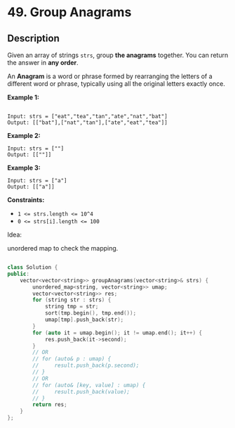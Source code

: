 # 49. Group Anagrams

## Description

Given an array of strings `strs`, group **the anagrams** together. You can return the answer in **any order**.

An **Anagram** is a word or phrase formed by rearranging the letters of a different word or phrase, typically using all the original letters exactly once.

**Example 1:**

```

Input: strs = ["eat","tea","tan","ate","nat","bat"]
Output: [["bat"],["nat","tan"],["ate","eat","tea"]]

```

**Example 2:**

```
Input: strs = [""]
Output: [[""]]
```

**Example 3:**

```
Input: strs = ["a"]
Output: [["a"]]
```

**Constraints:**

- `1 <= strs.length <= 10^4`
- `0 <= strs[i].length <= 100`

Idea:

unordered map to check the mapping.

```cpp

class Solution {
public:
    vector<vector<string>> groupAnagrams(vector<string>& strs) {
        unordered_map<string, vector<string>> umap;
        vector<vector<string>> res;
        for (string str : strs) {
            string tmp = str;
            sort(tmp.begin(), tmp.end());
            umap[tmp].push_back(str);
        }
        for (auto it = umap.begin(); it != umap.end(); it++) {
            res.push_back(it->second);
        }
        // OR
        // for (auto& p : umap) { 
        //     result.push_back(p.second);
        // }   
        // OR
        // for (auto& [key, value] : umap) {
        //     result.push_back(value);
        // }
        return res;
    }
};

```